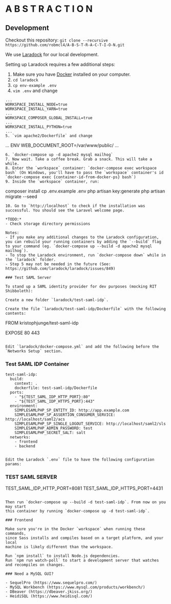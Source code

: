 # A B S T R A C T I O N

## Development

Checkout this repository: `git clone --recursive https://github.com/robmcl4/A-B-S-T-R-A-C-T-I-O-N.git`

We use [Laradock](http://laradock.io/) for our local development.

Setting up Laradock requires a few additional steps:

1. Make sure you have [Docker](https://www.docker.com/) installed on your computer.
2. `cd laradock`
3. `cp env-example .env`
4. `vim .env` and change
```
...
WORKSPACE_INSTALL_NODE=true
WORKSPACE_INSTALL_YARN=true
...
WORKSPACE_COMPOSER_GLOBAL_INSTALL=true
...
WORKSPACE_INSTALL_PYTHON=true
...
5. `vim apache2/Dockerfile` and change
```
...
ENV WEB_DOCUMENT_ROOT=/var/www/public/
...
```
6. `docker-compose up -d apache2 mysql mailhog`
7. Now wait. Take a coffee break. Grab a snack. This will take a while.
8. Enter the `workspace` container: `docker-compose exec workspace bash` (On Windows, you'll have to pass the `workspace` container's id `docker-compose exec {container-id-from-docker-ps} bash`)
9. Inside the `workspace` container, run:
```
composer install
cp .env.example .env
php artisan key:generate
php artisan migrate --seed
```
10. Go to `http://localhost` to check if the installation was successful. You should see the Laravel welcome page.

*TODO:*
- Check storage directory permissions

Notes:
- If you make any additional changes to the Laradock configuration, you can rebuild your running containers by adding the `--build` flag to your command (eg. `docker-compose up --build -d apache2 mysql mailhog`).
- To stop the Laradock environment, run `docker-compose down` while in the `laradock` folder.
- Step 5 may not be needed in the future (See: https://github.com/laradock/laradock/issues/849)

### Test SAML Server

To stand up a SAML identity provider for dev purposes (mocking RIT Shibboleth):

Create a new folder `laradock/test-saml-idp`.

Create the file `laradock/test-saml-idp/Dockerfile` with the following contents:

```
FROM kristophjunge/test-saml-idp

EXPOSE 80 443
```

Edit `laradock/docker-compose.yml` and add the following before the
`Networks Setup` section.

```
### Test SAML IDP Container #################################
    test-saml-idp:
      build:
        context: .
        dockerfile: test-saml-idp/Dockerfile
      ports:
        - "${TEST_SAML_IDP_HTTP_PORT}:80"
        - "${TEST_SAML_IDP_HTTPS_PORT}:443"
      environment:
        SIMPLESAMLPHP_SP_ENTITY_ID: http://app.example.com
        SIMPLESAMLPHP_SP_ASSERTION_CONSUMER_SERVICE: http://localhost/saml2/acs
        SIMPLESAMLPHP_SP_SINGLE_LOGOUT_SERVICE: http://localhost/saml2/sls
        SIMPLESAMLPHP_ADMIN_PASSWORD: test
        SIMPLESAMLPHP_SECRET_SALT: salt
      networks:
        - frontend
        - backend
```

Edit the Laradock `.env` file to have the following configuration params:

```
### TEST SAML SERVER ###########################################################

TEST_SAML_IDP_HTTP_PORT=8081
TEST_SAML_IDP_HTTPS_PORT=4431
```

Then run `docker-compose up --build -d test-saml-idp`. From now on you may start
this container by running `docker-compose up -d test-saml-idp`.

### Frontend

Make sure you're in the Docker `workspace` when running these commands,
since Sass installs and compiles based on a target platform, and your local
machine is likely different than the workspace.

Run `npm install` to install Node.js dependencies.
Run `npm run watch-poll` to start a development server that watches and recompiles on changes.

### Need a MySQL GUI?

- SequelPro (https://www.sequelpro.com/)
- MySQL Workbench (https://www.mysql.com/products/workbench/)
- DBeaver (https://dbeaver.jkiss.org/)
- HeidiSQL (https://www.heidisql.com/)

